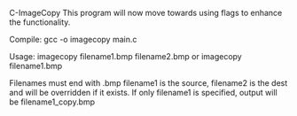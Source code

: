 C-ImageCopy
This program will now move towards using flags to enhance the functionality.

Compile: gcc -o imagecopy main.c

Usage:
imagecopy filename1.bmp filename2.bmp
or 
imagecopy filename1.bmp

Filenames must end with .bmp
filename1 is the source, filename2 is the dest and will be overridden if it exists.
If only filename1 is specified, output will be filename1_copy.bmp
